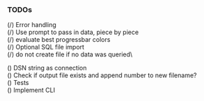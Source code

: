 ### TODOs

(/) Error handling\
(/) Use prompt to pass in data, piece by piece\
(/) evaluate best progressbar colors\
(/) Optional SQL file import\
(/) do not create file if no data was queried\

() DSN string as connection\
() Check if output file exists and append number to new filename?\
() Tests\
() Implement CLI